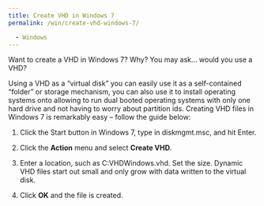 ```yaml
---
title: Create VHD in Windows 7
permalink: /win/create-vhd-windows-7/

  - Windows
---
```

Want to create a VHD in Windows 7? Why? You may ask&#8230; would you use a VHD?

Using a VHD as a “virtual disk” you can easily use it as a self-contained “folder” or storage mechanism, you can also use it to install operating systems onto allowing to run dual booted operating systems with only one hard drive and not having to worry about partition ids. Creating VHD files in Windows 7 is remarkably easy – follow the guide below:

1. Click the Start button in Windows 7, type in diskmgmt.msc, and hit Enter.
  
2. Click the **Action** menu and select **Create VHD**.
  
3. Enter a location, such as C:VHDWindows.vhd. Set the size. Dynamic VHD files start out small and only grow with data written to the virtual disk.
4. Click **OK** and the file is created.
